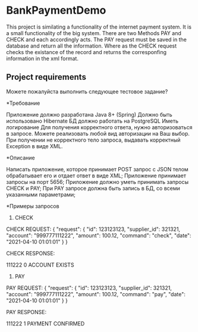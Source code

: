 # BankPaymentDemo

This project is similating a functionality of the internet payment system. It is a small functionality of the big system.
There are two Methods PAY and CHECK and each accordingly acts. The PAY request must be saved in the database and return all the information.
Where as the CHECK request checks the existance of the record and returns the corresponfing information in the xml format. 


## Project requirements

Можете пожалуйста выполнить следующее тестовое задание?

  *Требование

Приложение должно разработана Java 8+ (Spring) Должно быть использовано Hibernate БД должно работать на PostgreSQL Иметь логирование Для получения корректного ответа, нужно авторизоваться в запросе. Можете реализовать любой вид авторизации на Ваш выбор.
При получении не корректного тело запроса, выдавать корректный Exception в виде XML. 

  *Описание 
  
Написать приложение, которое принимает POST  запрос с JSON телом обрабатывает его и отдает ответ в виде XML; Приложение принимает запросы на порт 5656; Приложение должно уметь принимать запросы CHECK и PAY; При PAY запросе должна быть запись в БД, со всеми указанными параметрами;

  *Примеры запросов
  
1. CHECK

CHECK REQUEST:
{
  "request": {
    "id": 123123123,
    "supplier_id": 321321,
    "account": "999777111222",
    "amount": 100.12,
    "command": "check",
  "date": "2021-04-10 01:01:01"
  }
}

CHECK RESPONSE:

<?xml version="1.0" encoding="UTF-8" ?>
<response id="123123123" dts="2021-04-10 01:01:01">
  <p_id>111222</p_id>
  <status>0</status>
  <message>ACCOUNT EXISTS</message>
</response>

1. PAY

PAY REQUEST:
{
  "request": {
    "id": 123123123,
    "supplier_id": 321321,
    "account": "999777111222",
    "amount": 100.12,
    "command": "pay",
  "date": "2021-04-10 01:01:01"
  }
}

PAY RESPONSE:

<?xml version="1.0" encoding="UTF-8" ?>
<response id="123123123" dts="2021-04-10 01:01:01">
  <p_id>111222</p_id>
  <status>1</status>
  <message>PAYMENT CONFIRMED</message>
</response>
